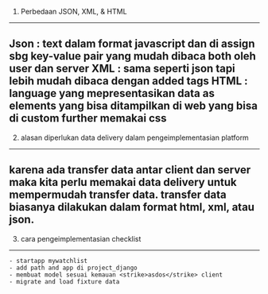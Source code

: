 1. Perbedaan JSON, XML, & HTML <br>
---
Json : text dalam format javascript dan di assign sbg key-value pair yang mudah dibaca both oleh user dan server 
XML : sama seperti json tapi lebih mudah dibaca dengan added tags
HTML : language  yang mepresentasikan data as elements yang bisa ditampilkan di web yang bisa di custom further memakai css
---
2. alasan diperlukan data delivery dalam pengeimplementasian platform <br>
---
karena ada transfer data antar client dan server maka kita perlu memakai data delivery untuk mempermudah transfer data. transfer data biasanya dilakukan dalam format html, xml, atau json.
---
3. cara pengeimplementasian checklist <br>
---
    - startapp mywatchlist
    - add path and app di project_django
    - membuat model sesuai kemauan <strike>asdos</strike> client
    - migrate and load fixture data

